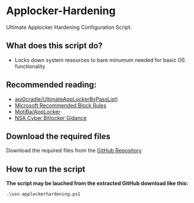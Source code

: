 # Applocker-Hardening
Ultimate Applocker Hardening Configuration Script.

## What does this script do?
- Locks down system resources to bare minumum needed for basic OS functionality

## Recommended reading:
- [api0cradle/UltimateAppLockerByPassList)](https://github.com/api0cradle/UltimateAppLockerByPassList)
- [Microsoft Recommended Block Rules](https://docs.microsoft.com/en-us/windows/security/threat-protection/windows-defender-application-control/microsoft-recommended-block-rules)
- [MotiBa/AppLocker](https://github.com/MotiBa/AppLocker)
- [NSA Cyber Bitlocker Gidance](https://github.com/nsacyber/AppLocker-Guidance)

## Download the required files

Download the required files from the [GitHub Repository](https://github.com/simeononsecurity/Applocker-Hardening)

## How to run the script

**The script may be lauched from the extracted GitHub download like this:**
```
.\sos-applockerhardening.ps1
```
